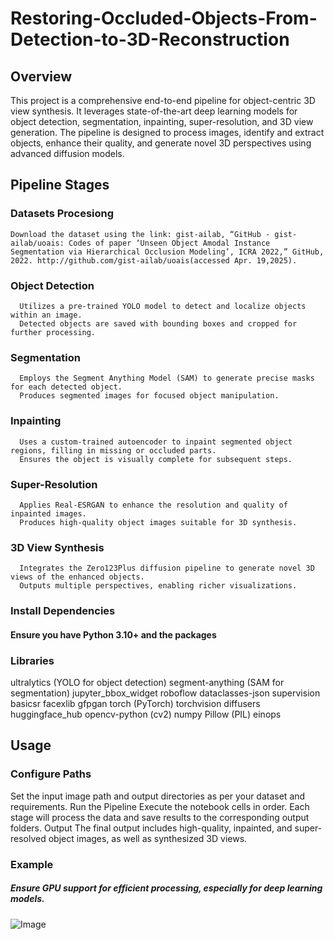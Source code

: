 # Restoring-Occluded-Objects-From-Detection-to-3D-Reconstruction
## Overview
This project is a comprehensive end-to-end pipeline for object-centric 3D view synthesis. It leverages state-of-the-art deep learning models for object detection, segmentation, inpainting, super-resolution, and 3D view generation. The pipeline is designed to process images, identify and extract objects, enhance their quality, and generate novel 3D perspectives using advanced diffusion models.

## Pipeline Stages
  ### Datasets Procesiong
    Download the dataset using the link: gist-ailab, “GitHub - gist-ailab/uoais: Codes of paper ‘Unseen Object Amodal Instance Segmentation via Hierarchical Occlusion Modeling’, ICRA 2022,” GitHub, 2022. http://github.com/gist-ailab/uoais(accessed Apr. 19,2025).

  ### Object Detection
      Utilizes a pre-trained YOLO model to detect and localize objects within an image.
      Detected objects are saved with bounding boxes and cropped for further processing.
      
  ### Segmentation
      Employs the Segment Anything Model (SAM) to generate precise masks for each detected object.
      Produces segmented images for focused object manipulation.

  ### Inpainting
      Uses a custom-trained autoencoder to inpaint segmented object regions, filling in missing or occluded parts.
      Ensures the object is visually complete for subsequent steps.

  ### Super-Resolution
      Applies Real-ESRGAN to enhance the resolution and quality of inpainted images.
      Produces high-quality object images suitable for 3D synthesis.

  ### 3D View Synthesis
      Integrates the Zero123Plus diffusion pipeline to generate novel 3D views of the enhanced objects.
      Outputs multiple perspectives, enabling richer visualizations.


### Install Dependencies

  #### Ensure you have Python 3.10+ and the packages
### Libraries
  ultralytics (YOLO for object detection)
  segment-anything (SAM for segmentation)
  jupyter_bbox_widget
  roboflow
  dataclasses-json
  supervision
  basicsr
  facexlib
  gfpgan
  torch (PyTorch)
  torchvision
  diffusers
  huggingface_hub
  opencv-python (cv2)
  numpy
  Pillow (PIL)
  einops

## Usage
### Configure Paths
  Set the input image path and output directories as per your dataset and requirements.
  Run the Pipeline
  Execute the notebook cells in order. Each stage will process the data and save results to the corresponding output folders.
Output
  The final output includes high-quality, inpainted, and super-resolved object images, as well as synthesized 3D views.

### Example


##### Ensure GPU support for efficient processing, especially for deep learning models.
![Image](https://github.com/user-attachments/assets/57d320f6-99e9-44fe-b1c1-fac0025da64c)

